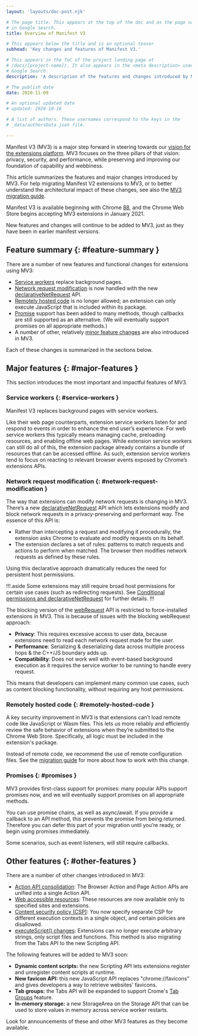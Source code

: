 ```yaml
---
layout: 'layouts/doc-post.njk'

# The page title. This appears at the top of the doc and as the page name
# in Google Search.
title: Overview of Manifest V3

# This appears below the title and is an optional teaser
subhead: 'Key changes and features of Manifest V3.'

# This appears in the ToC of the project landing page at
# /docs/[project-name]/. It also appears in the <meta description> used in 
# Google Search.
description: 'A description of the features and changes introduced by Manifest V3.'

# The publish date
date: 2020-11-09

# An optional updated date
# updated: 2020-10-16

# A list of authors. These usernames correspond to the keys in the
# _data/authorsData.json file.

---
```


Manifest V3 (MV3) is a major step forward in steering towards our
[vision for the extensions platform](/docs/extensions/mv3/platform-vision/).
MV3 focuses on the three pillars of that vision: privacy, security, and
performance, while preserving and improving our foundation of capability and
webbiness.

This article summarizes the features and major changes introduced by MV3. For
help migrating Manifest V2 extensions to MV3, or to better understand the
architectural impact of these changes, see also the [MV3 migration
guide](/docs/extensions/mv3/mv3-migration/).

Manifest V3 is available beginning with Chrome
[88](https://chromiumdash.appspot.com/schedule), and the Chrome Web Store
begins accepting MV3 extensions in January 2021.

New features and changes will continue to be added to MV3, just as they have
been in earlier manifest versions.


## Feature summary {: #feature-summary }

There are a number of new features and functional changes for extensions using
MV3:

* [Service workers](#service-workers) replace background pages.
* [Network request modification](#network-request-modification) is now handled with the new [declarativeNetRequest](/docs/extensions/reference/declarativeNetRequest) API.
* [Remotely hosted code](#remotely-hosted-code) is no longer allowed; an extension can only execute JavaScript that is included within its package.
* [Promise](#promises) support has been added to many methods, though callbacks are still supported as an alternative. (We will eventually support promises on all appropriate methods.)
* A number of other, relatively [minor feature changes](#other-features) are also introduced in MV3.

Each of these changes is summarized in the sections below.


## Major features {: #major-features }

This section introduces the most important and impactful features of MV3.


### Service workers {: #service-workers }

Manifest V3 replaces background pages with service workers.

Like their web page counterparts, extension service workers listen for and
respond to events in order to enhance the end user’s experience. For web
service workers this typically means managing cache, preloading resources, and
enabling offline web pages. While extension service workers can still do all of
this, the extension package already contains a bundle of resources that can be
accessed offline. As such, extension service workers tend to focus on reacting
to relevant browser events exposed by Chrome’s extensions APIs.


### Network request modification {: #network-request-modification }

The way that extensions can modify network requests is changing in MV3. There’s
a new [declarativeNetRequest](/docs/extensions/reference/declarativeNetRequest)
API which lets extensions modify and block network requests in a
privacy-preserving and performant way. The essence of this API is:

*   Rather than intercepting a request and modifying it procedurally, the extension asks Chrome to evaluate and modify requests on its behalf.
*   The extension declares a set of rules: patterns to match requests and actions to perform when matched. The browser then modifies network requests as defined by these rules.

Using this declarative approach dramatically reduces the need for persistent host permissions. 

!!!.aside
Some extensions may still require broad host permissions for certain use cases
(such as redirecting requests). See [Conditional permissions and
declarativeNetRequest](/docs/extensions/mv3/mv3-migration#declarativenetrequest-conditional-perms)
for further details.
!!!

The blocking version of the
[webRequest](/docs/extensions/reference/webRequest)
API is restricted to force-installed extensions in MV3. This is because of
issues with the blocking webRequest approach:

*   **Privacy**: This requires excessive access to user data, because extensions need to read each network request made for the user.
*   **Performance**: Serializing & deserializing data across multiple process hops & the C++/JS boundary adds up.
*   **Compatibility**: Does not work well with event-based background execution as it requires the service worker to be running to handle every request.

This means that developers can implement many common use cases, such as content
blocking functionality, without requiring any host permissions.


### Remotely hosted code {: #remotely-hosted-code }

A key security improvement in MV3 is that extensions can’t load remote code
like JavaScript or Wasm files. This lets us more reliably and efficiently
review the safe behavior of extensions when they’re submitted to the Chrome Web
Store. Specifically, all logic must be included in the extension's package.

Instead of remote code, we recommend the use of remote configuration files. See
the [migration guide](/docs/extensions/mv3/mv3-migration#remotely-hosted-code)
for more about how to work with this change.


### Promises {: #promises }

MV3 provides first-class support for promises: many popular APIs support
promises now, and we will eventually support promises on all appropriate
methods.

You can use promise chains, as well as async/await. If you provide a callback
to an API method, this prevents the promise from being returned. Therefore you
can defer this part of your migration until you’re ready, or begin using
promises immediately.

Some scenarios, such as event listeners, will still require callbacks.


## Other features {: #other-features }

There are a number of other changes introduced in MV3:

* [Action API consolidation](/docs/extensions/mv3/mv3-migration#action-api-unification):
  The Browser Action and Page Action APIs are unified into a single Action API.
* [Web accessible resources](/docs/extensions/mv3/mv3-migration#web-accessible-resources): These resources are now available only to specified sites and extensions.
* [Content security policy (CSP)](/docs/extensions/mv3/mv3-migration#content-security-policy): You now specify separate CSP for different execution contexts in a single object, and certain policies are disallowed.
* [executeScript() changes](/docs/extensions/mv3/mv3-migration#executing-arbitrary-strings): Extensions can no longer execute arbitrary strings, only script files and functions. This method is also migrating from the Tabs API to the new Scripting API.

The following features will be added to MV3 soon:

* **Dynamic content scripts:** the new Scripting API lets extensions register and unregister content scripts at runtime.
* **New favicon API:** this new JavaScript API replaces "chrome://favicons" and gives  developers a way to retrieve websites' favicons.
* **Tab groups:** the Tabs API will be expanded to support Crome's [Tab Groups](https://blog.google/products/chrome/manage-tabs-with-google-chrome/) feature.
* **In-memory storage:** a new StorageArea on the Storage API that can be used to store values in memory across service worker restarts.

Look for announcements of these and other MV3 features as they become available.
